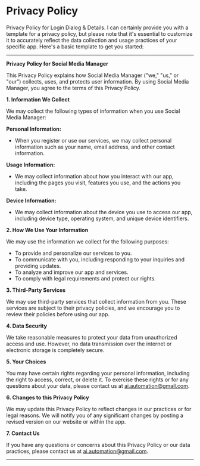 # Privacy Policy
Privacy Policy for Login Dialog & Details.
I can certainly provide you with a template for a privacy policy, but please note that it's essential to customize it to accurately reflect the data collection and usage practices of your specific app. Here's a basic template to get you started:

---

**Privacy Policy for Social Media Manager**

This Privacy Policy explains how Social Media Manager ("we," "us," or "our") collects, uses, and protects user information. By using Social Media Manager, you agree to the terms of this Privacy Policy.

**1. Information We Collect**

We may collect the following types of information when you use Social Media Manager:

**Personal Information:** 
- When you register or use our services, we may collect personal information such as your name, email address, and other contact information.

**Usage Information:**
- We may collect information about how you interact with our app, including the pages you visit, features you use, and the actions you take.

**Device Information:**
- We may collect information about the device you use to access our app, including device type, operating system, and unique device identifiers.

**2. How We Use Your Information**

We may use the information we collect for the following purposes:

- To provide and personalize our services to you.
- To communicate with you, including responding to your inquiries and providing updates.
- To analyze and improve our app and services.
- To comply with legal requirements and protect our rights.

**3. Third-Party Services**

We may use third-party services that collect information from you. These services are subject to their privacy policies, and we encourage you to review their policies before using our app.

**4. Data Security**

We take reasonable measures to protect your data from unauthorized access and use. However, no data transmission over the internet or electronic storage is completely secure.

**5. Your Choices**

You may have certain rights regarding your personal information, including the right to access, correct, or delete it. To exercise these rights or for any questions about your data, please contact us at ai.automation@gmail.com.

**6. Changes to this Privacy Policy**

We may update this Privacy Policy to reflect changes in our practices or for legal reasons. We will notify you of any significant changes by posting a revised version on our website or within the app.

**7. Contact Us**

If you have any questions or concerns about this Privacy Policy or our data practices, please contact us at ai.automation@gmail.com.

---
